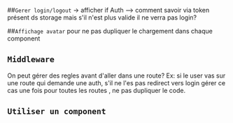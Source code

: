 ##`Gerer login/logout`
 -> afficher if Auth  --> comment savoir via token présent ds storage 
mais s'il n'est plus valide il ne verra pas login? 

##`Affichage avatar` 
pour ne pas dupliquer le chargement dans chaque component

## `Middleware`
On peut gérer des regles avant d'aller dans une route? 
Ex: si le user vas sur une route qui demande une auth,
s'il ne l'es pas redirect vers login gérer ce cas une fois pour toutes les routes
, ne pas dupliquer le code. 

## `Utiliser un component`
